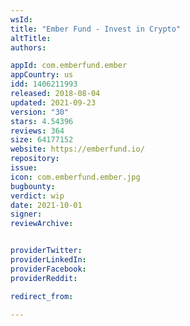 ```yaml
---
wsId: 
title: "Ember Fund - Invest in Crypto"
altTitle: 
authors:

appId: com.emberfund.ember
appCountry: us
idd: 1406211993
released: 2018-08-04
updated: 2021-09-23
version: "30"
stars: 4.54396
reviews: 364
size: 64177152
website: https://emberfund.io/
repository: 
issue: 
icon: com.emberfund.ember.jpg
bugbounty: 
verdict: wip
date: 2021-10-01
signer: 
reviewArchive:


providerTwitter: 
providerLinkedIn: 
providerFacebook: 
providerReddit: 

redirect_from:

---
```


